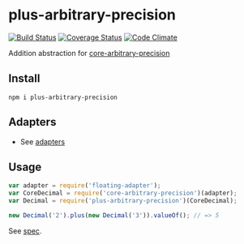 # plus-arbitrary-precision

[![Build Status](https://travis-ci.org/javiercejudo/plus-arbitrary-precision.svg)](https://travis-ci.org/javiercejudo/plus-arbitrary-precision)
[![Coverage Status](https://coveralls.io/repos/javiercejudo/plus-arbitrary-precision/badge.svg?branch=master)](https://coveralls.io/r/javiercejudo/plus-arbitrary-precision?branch=master)
[![Code Climate](https://codeclimate.com/github/javiercejudo/plus-arbitrary-precision/badges/gpa.svg)](https://codeclimate.com/github/javiercejudo/plus-arbitrary-precision)

Addition abstraction for [core-arbitrary-precision](https://github.com/javiercejudo/core-arbitrary-precision/)

## Install

    npm i plus-arbitrary-precision

## Adapters

- See [adapters](https://www.npmjs.com/browse/keyword/core-arbitrary-precision-adapter)

## Usage

```js
var adapter = require('floating-adapter');
var CoreDecimal = require('core-arbitrary-precision')(adapter);
var Decimal = require('plus-arbitrary-precision')(CoreDecimal);

new Decimal('2').plus(new Decimal('3')).valueOf(); // => 5
```

See [spec](test/spec.js).
